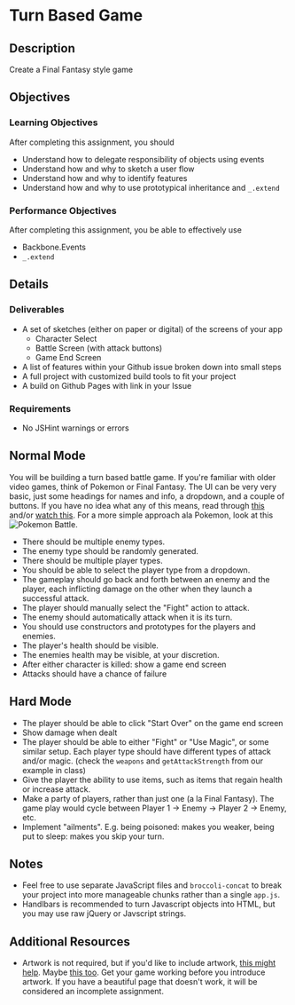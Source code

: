 # Turn Based Game

## Description
Create a Final Fantasy style game

## Objectives

### Learning Objectives

After completing this assignment, you should
- Understand how to delegate responsibility of objects using events
- Understand how and why to sketch a user flow
- Understand how and why to identify features
- Understand how and why to use prototypical inheritance and `_.extend`

### Performance Objectives

After completing this assignment, you be able to effectively use

* Backbone.Events
* `_.extend`

## Details

### Deliverables

* A set of sketches (either on paper or digital) of the screens of your app
  - Character Select
  - Battle Screen (with attack buttons)
  - Game End Screen
* A list of features within your Github issue broken down into small steps
* A full project with customized build tools to fit your project
* A build on Github Pages with link in your Issue

### Requirements

* No JSHint warnings or errors

## Normal Mode
You will be building a turn based battle game. If you're familiar with older
video games, think of Pokemon or Final Fantasy. The UI can be very very basic,
just some headings for names and info, a dropdown, and a couple of buttons. If
you have no idea what any of this means, read through
[this](http://en.wikipedia.org/wiki/Gameplay_of_Final_Fantasy#Parties_and_battles)
and/or [watch this](http://youtube.com/watch?v=MNmKNhm-1Js).
For a more simple approach ala Pokemon, look at this ![Pokemon Battle](http://stream1.gifsoup.com/view1/3624865/pokemon-battle-test-o.gif).

- There should be multiple enemy types.
- The enemy type should be randomly generated.
- There should be multiple player types.
- You should be able to select the player type from a dropdown.
- The gameplay should go back and forth between an enemy and the player, each
  inflicting damage on the other when they launch a successful attack.
- The player should manually select the "Fight" action to attack.
- The enemy should automatically attack when it is its turn.
- You should use constructors and prototypes for the players and enemies.
- The player's health should be visible.
- The enemies health may be visible, at your discretion.
- After either character is killed: show a game end screen
- Attacks should have a chance of failure

## Hard Mode
- The player should be able to click "Start Over" on the game end screen
- Show damage when dealt
- The player should be able to either "Fight" or "Use Magic", or some similar
  setup. Each player type should have different types of attack and/or magic. (check the `weapons` and `getAttackStrength` from our example in class)
- Give the player the ability to use items, such as items that regain health or
  increase attack.
- Make a party of players, rather than just one (a la Final Fantasy). The game
  play would cycle between Player 1 -> Enemy -> Player 2 -> Enemy, etc.
- Implement "ailments". E.g. being poisoned: makes you weaker, being put to sleep: makes you skip your turn.

## Notes

- Feel free to use separate JavaScript files and `broccoli-concat` to break your project into more manageable chunks rather than a single `app.js`.
- Handlbars is recommended to turn Javascript objects into HTML, but you may use raw jQuery or Javscript strings.

## Additional Resources

- Artwork is not required, but if you'd like to include artwork, [this might
  help](http://opengameart.org). Maybe [this too](http://open.commonly.cc). Get
  your game working before you introduce artwork. If you have a beautiful page
  that doesn't work, it will be considered an incomplete assignment.
